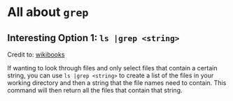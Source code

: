 # All about ```grep```

## Interesting Option 1: ```ls |grep <string>```
Credit to: [wikibooks](https://en.wikibooks.org/wiki/Grep)

If wanting to look through files and only select files that contain a certain string, you can use ```ls |grep <string>```
to create a list of the files in your working directory and then a string that the file names need to contain. This
command will then return all the files that contain that string.



